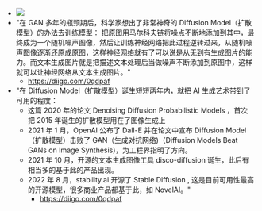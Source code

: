 - ![](https://firebasestorage.googleapis.com/v0/b/firescript-577a2.appspot.com/o/imgs%2Fapp%2Fxinyiheng%2FIaBUE8TygO.png?alt=media&token=beb93ac2-b783-4420-b9ba-5630e04b2c06)
- "在 GAN 多年的瓶颈期后，科学家想出了非常神奇的 Diffusion Model（扩散模型）的办法去训练模型：
  把原图用马尔科夫链将噪点不断地添加到其中，最终成为一个随机噪声图像，然后让训练神经网络把此过程逆转过来，从随机噪声图像逐渐还原成原图，这样神经网络就有了可以说是从无到有生成图片的能力。而文本生成图片就是把描述文本处理后当做噪声不断添加到原图中，这样就可以让神经网络从文本生成图片。"
    - https://diigo.com/0qdpaf
- "在 Diffusion Model（扩散模型）诞生短短两年内，就把 AI 生成艺术带到了可用的程度：
    - 这篇 2020 年的论文 Denoising Diffusion Probabilistic Models ，首次把 2015 年诞生的扩散模型用在了图像生成上
    - 2021 年 1 月，OpenAI 公布了 Dall-E 并在论文中宣布 Diffusion Model（扩散模型）击败了 GAN（生成对抗网络)（Diffusion Models Beat GANs on Image Synthesis)，为工程界指明了方向。
    - 2021 年 10 月，开源的文本生成图像工具 disco-diffusion 诞生，此后有相当多的基于此的产品出现。
    - 2022 年 8 月，stability.ai 开源了 Stable Diffusion , 这是目前可用性最高的开源模型，很多商业产品都基于此，如 NovelAI。"
        - https://diigo.com/0qdpaf
